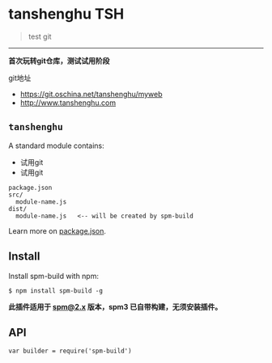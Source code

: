 # tanshenghu  TSH

> test git

-----


**首次玩转git仓库，测试试用阶段**

git地址

- https://git.oschina.net/tanshenghu/myweb
- http://www.tanshenghu.com

## `tanshenghu`

A standard module contains:

- 试用git
- 试用git

```
package.json
src/
  module-name.js
dist/
  module-name.js   <-- will be created by spm-build
```

Learn more on [package.json](http://docs.spmjs.org/en/package).


## Install

Install spm-build with npm:

    $ npm install spm-build -g


**此插件适用于 [spm@2.x](https://github.com/spmjs/spm/tree/2.x) 版本，spm3 已自带构建，无须安装插件。**

## API

```
var builder = require('spm-build')
```